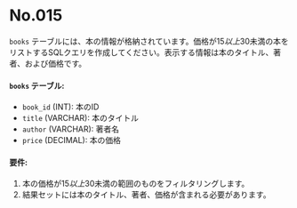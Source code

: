 # No.015

`books` テーブルには、本の情報が格納されています。価格が$15以上$30未満の本をリストするSQLクエリを作成してください。表示する情報は本のタイトル、著者、および価格です。

#### `books` テーブル:

- `book_id` (INT): 本のID
- `title` (VARCHAR): 本のタイトル
- `author` (VARCHAR): 著者名
- `price` (DECIMAL): 本の価格

#### 要件:

1. 本の価格が$15以上$30未満の範囲のものをフィルタリングします。
2. 結果セットには本のタイトル、著者、価格が含まれる必要があります。
